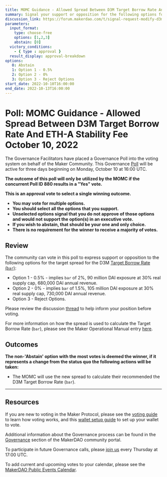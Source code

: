 ```yaml
---
title: MOMC Guidance - Allowed Spread Between D3M Target Borrow Rate And ETH-A Stability Fee October 10, 2022
summary: Signal your support or opposition for the following options for the spread between the D3M Target Borrow Rate and the ETH-A Stability Fee.
discussion_link: https://forum.makerdao.com/t/signal-request-modify-d3m-guidance-for-momc/18069
parameters:
  input_format:
    type: choose-free
    options: [1,2,3]
    abstain: [0]
  victory_conditions:
    - { type : approval }
  result_display: approval-breakdown
options:
   0: Abstain
   1: Option 1 - 0.5%
   2: Option 2 - 0%
   3: Option 3 - Reject Options
start_date: 2022-10-10T16:00:00
end_date: 2022-10-13T16:00:00
---
```

# Poll: MOMC Guidance - Allowed Spread Between D3M Target Borrow Rate And ETH-A Stability Fee October 10, 2022

The Governance Facilitators have placed a Governance Poll into the voting system on behalf of the Maker Community. This Governance [Poll](https://community-development.makerdao.com/en/learn/governance/on-chain-gov) will be active for three days beginning on Monday, October 10 at 16:00 UTC.

**The outcome of this poll will only be utilized by the MOMC if the concurrent Poll ID 880 results in a "Yes" vote.**

**This is an approval vote to select a single winning outcome.**
- **You may vote for multiple options.**
- **You should select all the options that you support.**
- **Unselected options signal that you do not approve of those options and would not support the option(s) in an executive vote.**
- **If you wish to abstain, that should be your one and only choice.**
- **There is no requirement for the winner to receive a majority of votes.**

## Review

The community can vote in this poll to express support or opposition to the following options for the target spread for the D3M [Target Borrow Rate (`bar`)](https://manual.makerdao.com/module-index/module-dai-direct-deposit#target-borrow-rate-bar):
* Option 1 - 0.5% - implies `bar` of 2%, 90 million DAI exposure at 30% real supply cap, 680,000 DAI annual revenue.
* Option 2 - 0% - implies `bar` of 1.5%, 105 million DAI exposure at 30% real supply cap, 730,000 DAI annual revenue.
* Option 3 - Reject Options.

Please review the discussion [thread](https://forum.makerdao.com/t/signal-request-modify-d3m-guidance-for-momc/18069) to help inform your position before voting.

For more information on how the spread is used to calculate the Target Borrow Rate (`bar`), please see the Maker Operational Manual entry [here](https://manual.makerdao.com/module-index/module-dai-direct-deposit#spread).

## Outcomes

**The non-'Abstain' option with the most votes is deemed the winner, if it represents a change from the status quo the following actions will be taken:**
* The MOMC will use the new spread to calculate their recommended the D3M Target Borrow Rate (`bar`).

---

## Resources

If you are new to voting in the Maker Protocol, please see the [voting guide](https://community-development.makerdao.com/en/learn/governance/how-voting-works/) to learn how voting works, and this [wallet setup guide](https://community-development.makerdao.com/en/learn/governance/voting-setup/) to set up your wallet to vote.

Additional information about the Governance process can be found in the [Governance](https://community-development.makerdao.com/en/learn/governance) section of the MakerDAO community portal.

To participate in future Governance calls, please [join us](https://github.com/makerdao/community/tree/master/governance/governance-and-risk-meetings) every Thursday at 17:00 UTC.

To add current and upcoming votes to your calendar, please see the [MakerDAO Public Events Calendar](https://calendar.google.com/calendar/embed?src=makerdao.com_3efhm2ghipksegl009ktniomdk%40group.calendar.google.com&ctz=UTC&mode=week&showCalendars=0&showPrint=0).

